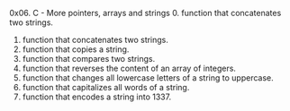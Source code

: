0x06. C - More pointers, arrays and strings
0. function that concatenates two strings.
1. function that concatenates two strings.
2. function that copies a string.
3. function that compares two strings.
4. function that reverses the content of an array of integers.
5. function that changes all lowercase letters of a string to uppercase.
6. function that capitalizes all words of a string.
7. function that encodes a string into 1337.
 

